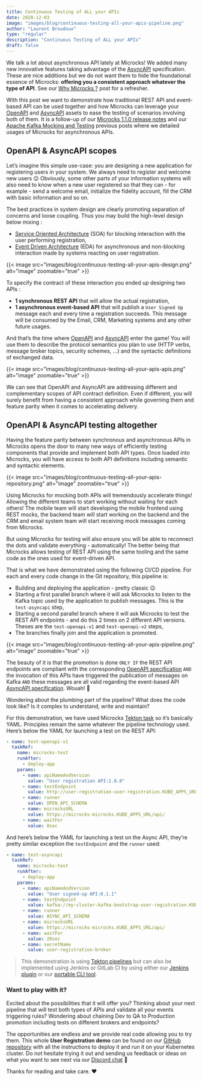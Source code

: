 ```yaml
---
title: Continuous Testing of ALL your APIs
date: 2020-12-03
image: "images/blog/continuous-testing-all-your-apis-pipeline.png"
author: "Laurent Broudoux"
type: "regular"
description: "Continuous Testing of ALL your APIs"
draft: false
---
```


We talk a lot about asynchronous API lately at Microcks! We added many new innovative features taking advantage of the [AsyncAPI](https://www.asyncapi.com/) specification. These are nice additions but we do not want them to hide the foundational essence of Microcks: **offering you a consistent approach whatever the type of API**. See our [Why Microcks ?](https://microcks.io/blog/why-microcks/) post for a refresher. 

With this post we want to demonstrate how traditional REST API and event-based API can be used together and how Microcks can leverage your [OpenAPI](https://www.openapis.org/) and [AsyncAPI](https://www.asyncapi.com/) assets to ease the testing of scenarios involving both of them. It is a follow-up of our [Microcks 1.1.0 release notes](https://microcks.io/blog/microcks-1.1.0-release/) and our [Apache Kafka Mocking and Testing](https://microcks.io/blog/apache-kafka-mocking-testing/) previous posts where we detailed usages of Microcks for asynchronous APIs.

## OpenAPI & AsyncAPI scopes

Let’s imagine this simple use-case: you are designing a new application for registering users in your system. We always need to register and welcome new users 😉 Obviously, some other parts of your information systems will also need to know when a new user registered so that they can - for example - send a welcome email, initialize the fidelity account, fill the CRM with basic information and so on.

The best practices in system design are clearly promoting separation of concerns and loose coupling. Thus you may build the high-level design below mixing :

* [Service Oriented Architecture](https://en.wikipedia.org/wiki/Service-oriented_architecture) (SOA) for blocking interaction with the user performing registration,
* [Event Driven Architecture](https://en.wikipedia.org/wiki/Event-driven_architecture) (EDA) for asynchronous and non-blocking interaction made by systems reacting on user registration.

 {{< image src="images/blog/continuous-testing-all-your-apis-design.png" alt="image" zoomable="true" >}}

To specify the contract of these interaction you ended up designing two APIs :

* **1 synchronous REST API** that will allow the actual registration, 
* **1 asynchronous event-based API** that will publish a `User Signed Up` message each and every time a registration succeeds. This message will be consumed by the Email, CRM, Marketing systems and any other future usages.

And that’s the time where [OpenAPI](https://www.openapis.org/) and [AsyncAPI](https://www.asyncapi.com/) enter the game! You will use them to describe the protocol semantics you plan to use (HTTP verbs, message broker topics, security schemes, ...) and the syntactic definitions of exchanged data.

 {{< image src="images/blog/continuous-testing-all-your-apis-apis.png" alt="image" zoomable="true" >}}

We can see that OpenAPI and AsyncAPI are addressing different and complementary scopes of API contract definition. Even if different, you will surely benefit from having a consistent approach while governing them and feature parity when it comes to accelerating delivery.

## OpenAPI & AsyncAPI testing altogether

Having the feature parity between synchronous and asynchronous APIs in Microcks opens the door to many new ways of efficiently testing components that provide and implement both API types. Once loaded into Microcks, you will have access to both API definitions including semantic and syntactic elements.

{{< image src="images/blog/continuous-testing-all-your-apis-repository.png" alt="image" zoomable="true" >}}

Using Microcks for mocking both APIs will tremendously accelerate things! Allowing the different teams to start working without waiting for each others! The mobile team will start developing the mobile frontend using REST mocks, the backend team will start working on the backend and the CRM and email system team will start receiving mock messages coming from Microcks.

But using Microcks for testing will also ensure you will be able to reconnect the dots and validate everything - automatically! The better being that Microcks allows testing of REST API using the same tooling and the same code as the ones used for event-driven API.

That is what we have demonstrated using the following CI/CD pipeline. For each and every code change in the Git repository, this pipeline is:

* Building and deploying the application - pretty classic 😉
* Starting a first parallel branch where it will ask Microcks to listen to the Kafka topic used by the application to publish messages. This is the `test-asyncapi` step,
* Starting a second parallel branch where it will ask Microcks to test the REST API endpoints - and do this 2 times on 2 different API versions. Theses are the `test-openapi-v1` and `test-openapi-v2` steps,
* The branches finally join and the application is promoted.

{{< image src="images/blog/continuous-testing-all-your-apis-pipeline.png" alt="image" zoomable="true" >}}

The beauty of it is that the promotion is done `ONLY IF` the REST API endpoints are compliant with the corresponding [OpenAPI specification](https://swagger.io/specification/) `AND` the invocation of this APIs have triggered the publication of messages on Kafka `AND` these messages are all valid regarding the event-based API [AsyncAPI specification](https://www.asyncapi.com/docs/specifications/2.0.0). Wouah! 🎉

Wondering about the plumbing part of the pipeline? What does the code look like? Is it complex to understand, write and maintain?

For this demonstration, we have used Microcks [Tekton task](https://microcks.io/documentation/automating/tekton/) so it’s basically YAML. Principles remain the same whatever the pipeline technology used. Here’s below the YAML for launching a test on the REST API:

```yaml
- name: test-openapi-v1
  taskRef:
    name: microcks-test
    runAfter:
      - deploy-app
    params:
      - name: apiNameAndVersion
        value: "User registration API:1.0.0"
      - name: testEndpoint
        value: http://user-registration-user-registration.KUBE_APPS_URL
      - name: runner
        value: OPEN_API_SCHEMA
      - name: microcksURL
        value: https://microcks-microcks.KUBE_APPS_URL/api/
      - name: waitFor
        value: 8sec
```

And here’s below the YAML for launching a test on the Async API, they’re pretty similar exception the `testEndpoint` and the `runner` used:

```yaml
- name: test-asyncapi
  taskRef:
    name: microcks-test
    runAfter:
      - deploy-app
    params:
      - name: apiNameAndVersion
        value: "User signed-up API:0.1.1"
      - name: testEndpoint
        value: kafka://my-cluster-kafka-bootstrap-user-registration.KUBE_APPS_URL:443/user-signed-up
      - name: runner
        value: ASYNC_API_SCHEMA
      - name: microcksURL
        value: https://microcks-microcks.KUBE_APPS_URL/api/
      - name: waitFor
        value: 20sec
      - name: secretName
        value: user-registration-broker
```

> This demonstration is using [Tekton pipelines](https://tekton.dev/) but can also be implemented using Jenkins or GitLab CI by using either our [Jenkins plugin](https://microcks.io/documentation/automating/jenkins/) or our [portable CLI tool](https://microcks.io/documentation/automating/cli/).

### Want to play with it?

Excited about the possibilities that it will offer you? Thinking about your next pipeline that will test both types of APIs and validate all your events triggering rules? Wondering about chaining Dev to QA to Production promotion including tests on different brokers and endpoints?

The opportunities are endless and we provide real code allowing you to try them. This whole **User Registration demo** can be found on our [GitHub repository](https://github.com/microcks/api-lifecycle/tree/master/user-registration-demo) with all the instructions to deploy it and run it on your Kubernetes cluster. Do not hesitate trying it out and sending us feedback or ideas on what you want to see next via our [Discord chat](https://microcks.io/discord-invite) 🐙

Thanks for reading and take care. ❤️
